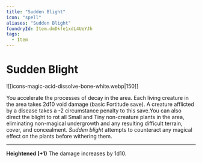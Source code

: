 ```yaml
---
title: "Sudden Blight"
icon: "spell"
aliases: "Sudden Blight"
foundryId: Item.dmDkfe1xdL4UeYJh
tags:
  - Item
---
```


# Sudden Blight
![[icons-magic-acid-dissolve-bone-white.webp|150]]

You accelerate the processes of decay in the area. Each living creature in the area takes 2d10 void damage (basic Fortitude save). A creature afflicted by a disease takes a -2 circumstance penalty to this save.You can also direct the blight to rot all Small and Tiny non-creature plants in the area, eliminating non-magical undergrowth and any resulting difficult terrain, cover, and concealment. _Sudden blight_ attempts to counteract any magical effect on the plants before withering them.

* * *

**Heightened (+1)** The damage increases by 1d10.
